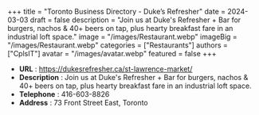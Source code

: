 +++
title = "Toronto Business Directory - Duke’s Refresher"
date = 2024-03-03
draft = false
description = "Join us at Duke's Refresher + Bar for burgers, nachos & 40+ beers on tap, plus hearty breakfast fare in an industrial loft space."
image = "/images/Restaurant.webp"
imageBig = "/images/Restaurant.webp"
categories = ["Restaurants"]
authors = ["CplsIT"]
avatar = "/images/avatar.webp"
featured = false
+++


* **URL** :  https://dukesrefresher.ca/st-lawrence-market/
* **Description** : Join us at Duke's Refresher + Bar for burgers, nachos & 40+ beers on tap, plus hearty breakfast fare in an industrial loft space.
* **Telephone** : 416-603-8826
* **Address** : 73 Front Street East, Toronto